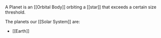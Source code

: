 A Planet is an [[Orbital Body]] orbiting a [[star]] that exceeds a certain size threshold.

The planets our [[Solar System]] are:

- [[Earth]]
